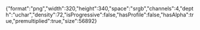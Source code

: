 {"format":"png","width":320,"height":340,"space":"srgb","channels":4,"depth":"uchar","density":72,"isProgressive":false,"hasProfile":false,"hasAlpha":true,"premultiplied":true,"size":56892}